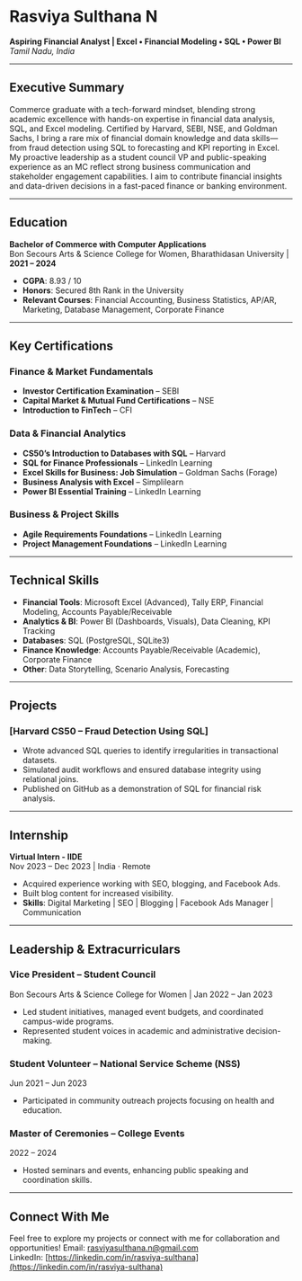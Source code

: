 # Rasviya Sulthana N  
**Aspiring Financial Analyst | Excel • Financial Modeling • SQL • Power BI**  
_Tamil Nadu, India_  

---

## Executive Summary  
Commerce graduate with a tech-forward mindset, blending strong academic excellence with hands-on expertise in financial data analysis, SQL, and Excel modeling. Certified by Harvard, SEBI, NSE, and Goldman Sachs, I bring a rare mix of financial domain knowledge and data skills—from fraud detection using SQL to forecasting and KPI reporting in Excel. My proactive leadership as a student council VP and public-speaking experience as an MC reflect strong business communication and stakeholder engagement capabilities. I aim to contribute financial insights and data-driven decisions in a fast-paced finance or banking environment.

---

## Education  
**Bachelor of Commerce with Computer Applications**  
Bon Secours Arts & Science College for Women, Bharathidasan University | **2021 – 2024**  
- **CGPA**: 8.93 / 10  
- **Honors**: Secured 8th Rank in the University  
- **Relevant Courses**: Financial Accounting, Business Statistics, AP/AR, Marketing, Database Management, Corporate Finance  

---

## Key Certifications  
### Finance & Market Fundamentals  
- **Investor Certification Examination** – SEBI  
- **Capital Market & Mutual Fund Certifications** – NSE  
- **Introduction to FinTech** – CFI  

### Data & Financial Analytics  
- **CS50’s Introduction to Databases with SQL** – Harvard  
- **SQL for Finance Professionals** – LinkedIn Learning  
- **Excel Skills for Business: Job Simulation** – Goldman Sachs (Forage)  
- **Business Analysis with Excel** – Simplilearn  
- **Power BI Essential Training** – LinkedIn Learning  

### Business & Project Skills  
- **Agile Requirements Foundations** – LinkedIn Learning  
- **Project Management Foundations** – LinkedIn Learning  

---

## Technical Skills  
- **Financial Tools**: Microsoft Excel (Advanced), Tally ERP, Financial Modeling, Accounts Payable/Receivable  
- **Analytics & BI**: Power BI (Dashboards, Visuals), Data Cleaning, KPI Tracking  
- **Databases**: SQL (PostgreSQL, SQLite3)  
- **Finance Knowledge**: Accounts Payable/Receivable (Academic), Corporate Finance  
- **Other**: Data Storytelling, Scenario Analysis, Forecasting  

---

## Projects  
### [Harvard CS50 – Fraud Detection Using SQL]
- Wrote advanced SQL queries to identify irregularities in transactional datasets.  
- Simulated audit workflows and ensured database integrity using relational joins.  
- Published on GitHub as a demonstration of SQL for financial risk analysis.  

---

## Internship  
**Virtual Intern - IIDE**  
Nov 2023 – Dec 2023 | India · Remote  
- Acquired experience working with SEO, blogging, and Facebook Ads.  
- Built blog content for increased visibility.  
- **Skills**: Digital Marketing | SEO | Blogging | Facebook Ads Manager | Communication  

---

## Leadership & Extracurriculars  
### **Vice President – Student Council**  
Bon Secours Arts & Science College for Women | Jan 2022 – Jan 2023  
- Led student initiatives, managed event budgets, and coordinated campus-wide programs.  
- Represented student voices in academic and administrative decision-making.  

### **Student Volunteer – National Service Scheme (NSS)**  
Jun 2021 – Jun 2023  
- Participated in community outreach projects focusing on health and education.  

### **Master of Ceremonies – College Events**  
2022 – 2024  
- Hosted seminars and events, enhancing public speaking and coordination skills.  

---

## Connect With Me  
Feel free to explore my projects or connect with me for collaboration and opportunities!
 Email: [rasviyasulthana.n@gmail.com](mailto:rasviyasulthana.n@gmail.com)  
 LinkedIn: [https://linkedin.com/in/rasviya-sulthana](https://linkedin.com/in/rasviya-sulthana)
